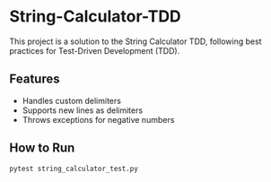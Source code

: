 # String-Calculator-TDD

This project is a solution to the String Calculator TDD, following best practices for Test-Driven Development (TDD).

## Features
- Handles custom delimiters
- Supports new lines as delimiters
- Throws exceptions for negative numbers

## How to Run
```bash
pytest string_calculator_test.py
